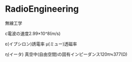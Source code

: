 # RadioEngineering

無線工学

c電波の速度2.99×10^8(m/s)

ε(イプシロン)誘電率
μ(ミュー)透磁率

η(イータ) 真空中(自由空間)の固有インピーダンス120π≒377(Ω)


